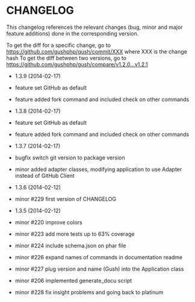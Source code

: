 CHANGELOG
=========

This changelog references the relevant changes (bug, minor and major feature
additions) done in the corresponding version.

To get the diff for a specific change, go to https://github.com/gushphp/gush/commit/XXX where XXX is the change hash
To get the diff between two versions, go to https://github.com/gushphp/gush/compare/v1.2.0...v1.2.1

* 1.3.9 (2014-02-17)

 * feature set GitHub as default
 * feature added fork command and included check on other commands

* 1.3.8 (2014-02-17)

 * feature set GitHub as default
 * feature added fork command and included check on other commands

* 1.3.7 (2014-02-17)

 * bugfix switch git version to package version
 * minor added adapter classes, modifying application to use Adapter instead of GitHub Client

* 1.3.6 (2014-02-12)

 * minor #229 first version of CHANGELOG

* 1.3.5 (2014-02-12)

 * minor #220 improve colors
 * minor #223 add more tests up to 63% coverage
 * minor #224 include schema.json on phar file
 * minor #226 expand names of commands in documentation readme
 * minor #227 plug version and name (Gush) into the Application class
 * minor #206 implemented generate_docu script
 * minor #228 fix insight problems and going back to platinum
